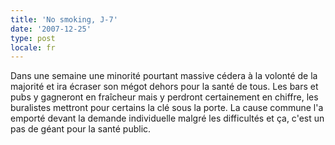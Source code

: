 ```yaml
---
title: 'No smoking, J-7'
date: '2007-12-25'
type: post
locale: fr
---
```


Dans une semaine une minorité pourtant massive cédera à la volonté de la majorité et ira écraser son mégot dehors pour la santé de tous. Les bars et pubs y gagneront en fraîcheur mais y perdront certainement en chiffre, les buralistes mettront pour certains la clé sous la porte. La cause commune l'a emporté devant la demande individuelle malgré les difficultés et ça, c'est un pas de géant pour la santé public.
